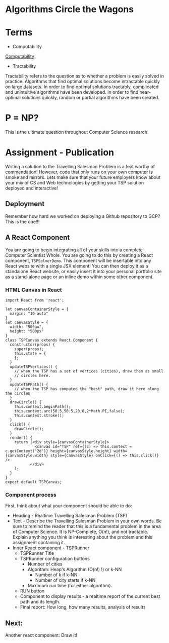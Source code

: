 # Algorithms Circle the Wagons

# Terms

- Computability

[Computability](https://en.wikipedia.org/wiki/Computability)

- Tractability

Tractability refers to the question as to whether a problem is easily solved in practice. Algorithms that find optimal solutions become intractable quickly on large datasets. In order to find optimal solutions tractably, complicated and unintuitive algorithms have been developed. In order to find near-optimal solutions quickly, random or partial algorithms have been created.

# P = NP?

This is the ultimate question throughout Computer Science research.

# Assignment - Publication

Writing a solution to the Travelling Salesman Problem is a feat worthy of commendation! However, code that only runs on your own computer is smoke and mirrors. Lets make sure that your future employers know about your mix of CS and Web technologies by getting your TSP solution deployed and interactive!

## Deployment

Remember how hard we worked on deploying a Github repository to GCP? This is the one!!!

## A React Component

You are going to begin integrating all of your skills into a complete Computer Scientist Whole. You are going to do this by creating a React component, `TSPSolverDemo`. This component will be insertable into any React website with a single JSX element! You can then deploy it as a standalone React website, or easily insert it into your personal portfolio site as a stand-alone page or an inline demo within some other component.

### HTML Canvas in React

    import React from 'react';

    let canvasContainerStyle = {
      margin: "10 auto"
    }
    let canvasStyle = {
      width: "500px",
      height: "500px"
    }
    class TSPCanvas extends React.Component {
      constructor(props) {
        super(props);
        this.state = {
        };
      }
      updateTSPVertices() {
        // when the TSP has a set of vertices (cities), draw them as small
        // circles here.
      }
      updateTSPPath() {
        // when the TSP has computed the "best" path, draw it here along the circles
      }
      drawCircle() {
        this.context.beginPath();
        this.context.arc(50.5,50.5,20,0,2*Math.PI,false);
        this.context.stroke();
      }
      click() {
        drawCircle();
      }
      render() {
        return (<div style={canvasContainerStyle}>
                 <canvas id="TSP" ref={(c) => this.context = c.getContext('2d')} height={canvasStyle.height} width={canvasStyle.width} style={canvasStyle} onClick={() => this.click()} />
               </div>
        );
      }
    }
    export default TSPCanvas;

### Component process

First, think about what your component should be able to do:

- Heading - Realtime Travelling Salesman Problem (TSP)
- Text - Describe the Travelling Salesman Problem in your own words. Be sure to remind the reader that this is a fundamental problem in the area of Computer Science. It is NP-Complete, O(n!), and not tractable. Explain anything you think is interesting about the problem and this assignment containing it.
- Inner React component - TSPRunner
  - TSPRunner Title
  - TSPRunner configuration buttons
    - Number of cities
    - Algorithm: Heap's Algorithm (O(n!) !) or k-NN
      - Number of k if k-NN
      - Number of city starts if k-NN
    - Maximum run time (for either algorithm).
  - RUN button
  - Component to display results - a realtime report of the current best path and its length.
  - Final report: How long, how many results, analysis of results

## Next:

Another react component: Draw it!
